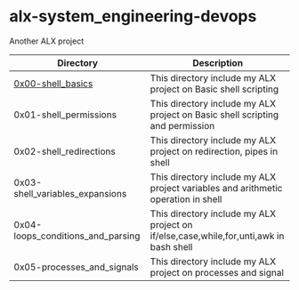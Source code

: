 # alx-system_engineering-devops
Another ALX project

Directory | Description
 ------------ | ------------- 
[0x00-shell_basics](https://github.com/Titre123/alx-system_engineering-devops/tree/master/0x00-shell_basics) | This directory include my ALX project on Basic shell scripting
0x01-shell_permissions | This directory include my ALX project on Basic shell scripting and permission 
0x02-shell_redirections | This directory include my ALX project on redirection, pipes in shell
0x03-shell_variables_expansions | This directory include my ALX project variables and arithmetic operation in shell
0x04-loops_conditions_and_parsing | This directory include my ALX project on if/else,case,while,for,unti,awk in bash shell
0x05-processes_and_signals | This directory include my ALX project on processes and signal
